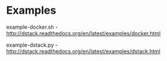 Examples
========

example-docker.sh - http://dstack.readthedocs.org/en/latest/examples/docker.html

example-dstack.py - http://dstack.readthedocs.org/en/latest/examples/dstack.html

